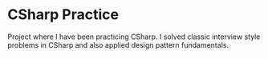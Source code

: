 # CSharp Practice
Project where I have been practicing CSharp. I solved classic interview style problems in CSharp and also applied design pattern fundamentals.